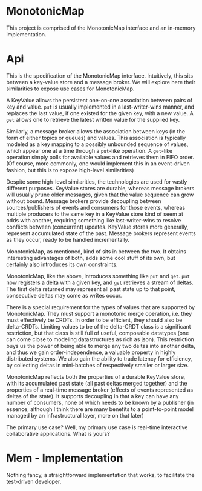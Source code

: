 MonotonicMap
============

This project is comprised of the MonotonicMap interface and an
in-memory implementation.

# Api
This is the specification of the MonotonicMap interface. Intuitively,
this sits between a key-value store and a message broker. We will
explore here their similarities to expose use cases for MonotonicMap.

A KeyValue allows the persistent one-on-one association between pairs
of key and value. `put` is usually implemented in a last-writer-wins
manner, and replaces the last value, if one existed for the given key,
with a new value. A `get` allows one to retrieve the latest written
value for the supplied key.

Similarly, a message broker allows the association between keys
(in the form of either topics or queues) and values. This association is
typically modeled as a key mapping to a possibly unbounded sequence of
values, which appear one at a time through a `put`-like operation. A
`get`-like operation simply polls for available values and retrieves
them in FIFO order. (Of course, more commonly, one would implement this
in an event-driven fashion, but this is to expose high-level
similarities)

Despite some high-level similarities, the technologies are used for
vastly different purposes. KeyValue stores are durable, whereas message
brokers will usually prune older messages, given that the value
sequence can grow without bound. Message brokers provide decoupling
between sources/publishers of events and consumers for those events,
whereas multiple producers to the same key in a KeyValue store kind of
seem at odds with another, requiring something like last-writer-wins to
resolve conflicts between (concurrent) updates. KeyValue stores more
generally, represent accumulated state of the past. Message brokers
represent events as they occur, ready to be handled incrementally.

MonotonicMap, as mentioned, kind of sits in between the two. It obtains
interesting advantages of both, adds some cool stuff of its own, but
certainly also introduces its own constraints.

MonotonicMap, like the above, introduces something like `put` and `get`.
`put` now registers a delta with a given key, and `get` retrieves a
stream of deltas. The first delta returned may represent all past state
up to that point, consecutive deltas may come as writes occur.

There is a special requirement for the types of values
that are supported by MonotonicMap. They must support a monotonic
merge operation, i.e. they must effectively be CRDTs. In order to be
efficient, they should also be delta-CRDTs. Limiting values to be of the
delta-CRDT class is a significant restriction, but that class is still
full of useful, composable datatypes (one can come close to modeling
datastructures as rich as json). This restriction buys us the power of
being able to merge any two deltas into another delta, and thus we gain
order-independence, a valuable property in highly distributed systems.
We also gain the ability to trade latency for efficiency, by collecting
deltas in mini-batches of respectively smaller or larger size.

MonotonicMap reflects both the properties of a durable KeyValue store,
with its accumulated past state (all past deltas merged together) and
the properties of a real-time message broker (effects of events
represented as deltas of the state). It supports decoupling in that
a key can have any number of consumers, none of which needs to be known
by a publisher (in essence, although I think there are many benefits to
a point-to-point model managed by an infrastructural layer, more on that
later)

The primary use case? Well, my primary use case is real-time interactive
collaborative applications. What is yours?

# Mem - Implementation
Nothing fancy, a straightforward implementation that works, to
facilitate the test-driven developer.